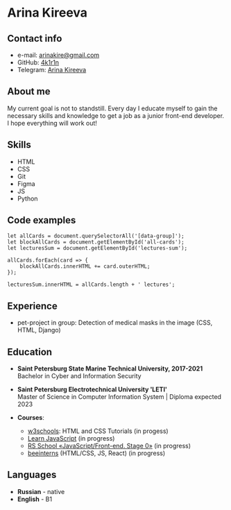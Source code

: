 
# Arina Kireeva

## Contact info
* e-mail: arinakire@gmail.com
* GitHub: [4k1r1n](https://github.com/4k1r1n)
* Telegram: [Arina Kireeva](https://t.me/akira657)

## About me
My current goal is not to standstill. Every day I educate myself to gain the necessary skills and knowledge to get a job as a junior front-end developer. I hope everything will work out!

## Skills
* HTML
* CSS
* Git
* Figma
* JS
* Python

## Code examples
```
let allCards = document.querySelectorAll('[data-group]');
let blockAllCards = document.getElementById('all-cards');
let lecturesSum = document.getElementById('lectures-sum');

allCards.forEach(card => {
    blockAllCards.innerHTML += card.outerHTML;
});

lecturesSum.innerHTML = allCards.length + ' lectures';
```
## Experience
* pet-project in group: Detection of medical masks in the image (CSS, HTML, Django)

## Education
* __Saint Petersburg State Marine Technical University, 2017-2021__  
Bachelor in Cyber and Information Security
* __Saint Petersburg Electrotechnical University 'LETI'__  
Master of Science in Computer Information System | Diploma expected 2023

* __Courses__:
     + [w3schools](https://www.w3schools.com/): HTML and CSS Tutorials (in progess)
     + [Learn JavaScript](https://learn.javascript.ru/) (in progress)
     + [RS School «JavaScript/Front-end. Stage 0»](https://rs.school/js/) (in progress)
     + [beeinterns](https://beeline-interns.ru/) \(HTML/CSS, JS, React) (in progress)

## Languages
* __Russian__ - native
* __English__ - B1